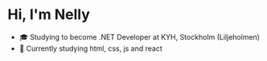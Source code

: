 # Hi, I'm Nelly
- 🎓 Studying to become .NET Developer at KYH, Stockholm (Liljeholmen)<br>
- 🌱 Currently studying html, css, js and react


<!-- Proudly created with GPRM ( https://gprm.itsvg.in ) -->



